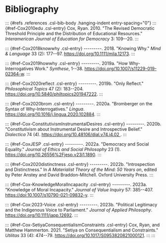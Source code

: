 # Bibliography

::: {#refs .references .csl-bib-body .hanging-indent entry-spacing="0"}
::: {#ref-Cox2010edu .csl-entry}
Cox, Ryan. 2010. "The Revised Democratic Threshold Principle and the
Distribution of Educational Resources." *Interamerican Journal of
Education for Democracy* 3: 109--20.
:::

::: {#ref-Cox2018knowwhy .csl-entry}
---------. 2018. "Knowing Why." *Mind & Language* 33 (2): 177--97.
<https://doi.org/10.1111/mila.12173>.
:::

::: {#ref-Cox2019howwhy .csl-entry}
---------. 2019a. "How Why-Interrogatives Work." *Synthese*, 1--38.
<https://doi.org/10.1007/s11229-019-02364-w>.
:::

::: {#ref-Cox2020reflect .csl-entry}
---------. 2019b. "Only Reflect." *Philosophical Topics* 47 (2):
183--204. <https://doi.org/10.5840/philtopics201947222>.
:::

::: {#ref-Cox2020brom .csl-entry}
---------. 2020a. "Bromberger on the Syntax of Why-Interrogatives."
*Lingua*. <https://doi.org/10.1016/j.lingua.2020.102884>.
:::

::: {#ref-Cox-ConstitutivismInstrumentalDesires .csl-entry}
---------. 2020b. "Constitutivism about Instrumental Desire and
Introspective Belief." *Dialectica* 74 (4).
[https://doi.org/10.48106/dial.v74.i4.02
](https://doi.org/10.48106/dial.v74.i4.02 ).
:::

::: {#ref-CoxJESP .csl-entry}
---------. 2022a. "Democracy and Social Equality." *Journal of Ethics
and Social Philosophy* 23 (1).
<https://doi.org/10.26556%2Fjesp.v23i1.1890>.
:::

::: {#ref-Cox2020distinctness .csl-entry}
---------. 2022b. "Introspection and Distinctness." In *A Materialist
Theory of the Mind: 50 Years on*, edited by Peter Anstey and David
Braddon-Mitchell. Oxford University Press.
:::

::: {#ref-Cox-KnowledgeMoralIncapacity .csl-entry}
---------. 2023a. "Knowledge of Moral Incapacity." *Journal of Value
Inquiry* 57: 385--407.
[https://doi:10.1007/s10790-021-09832-y](https://doi:10.1007/s10790-021-09832-y).
:::

::: {#ref-Cox:2023-Voice .csl-entry}
---------. 2023b. "Political Legitimacy and the Indigenous Voice to
Parliament." *Journal of Applied Philosophy*.
<https://doi.org/10.1111/japp.12692>.
:::

::: {#ref-Cox-SetiyaConsequentialismConstraints .csl-entry}
Cox, Ryan, and Matthew Hammerton. 2021. "Setiya on Consequentialism and
Constraints." *Utilitas* 33 (4): 474--79.
<https://doi.org/10.1017/S0953820821000121>.
:::
:::

